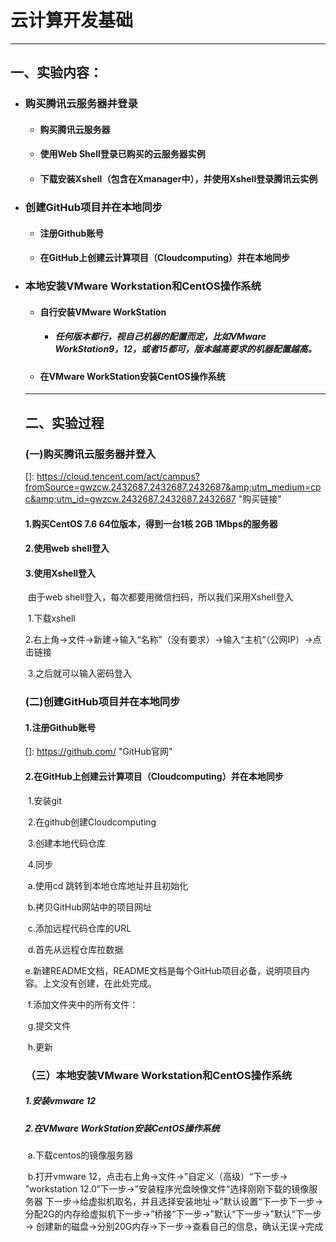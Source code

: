 #  云计算开发基础

---

## 一、实验内容：

- ### 购买腾讯云服务器并登录

  - #### 购买腾讯云服务器

  - #### 使用Web Shell登录已购买的云服务器实例

  - #### 下载安装Xshell（包含在Xmanager中），并使用Xshell登录腾讯云实例

- ### 创建GitHub项目并在本地同步

  - #### 注册Github账号

  - #### 在GitHub上创建云计算项目（Cloudcomputing）并在本地同步

- ### 本地安装VMware Workstation和CentOS操作系统

  - #### 自行安装VMware WorkStation 

    - ##### 任何版本都行，视自己机器的配置而定，比如VMware WorkStation9，12，或者15都可，版本越高要求的机器配置越高。

  - #### 在VMware WorkStation安装CentOS操作系统

  ---

  ## 二、实验过程

  ### (一)购买腾讯云服务器并登入

  []: https://cloud.tencent.com/act/campus?fromSource=gwzcw.2432687.2432687.2432687&amp;utm_medium=cpc&amp;utm_id=gwzcw.2432687.2432687.2432687	"购买链接"

  #### 	1.购买CentOS 7.6 64位版本，得到一台1核 2GB 1Mbps的服务器

  

  #### 	2.使用web shell登入

  

  

  #### 	3.使用Xshell登入

  ​		  由于web shell登入，每次都要用微信扫码，所以我们采用Xshell登入

  ​            1.下载xshell

  ​            2.右上角→文件→新建→输入“名称”（没有要求）→输入“主机“（公网IP）→点击链接

  ​            3.之后就可以输入密码登入

  ### (二)创建GitHub项目并在本地同步

  #### 1.注册Github账号

  []: https://github.com/	"GitHub官网"

  #### 2.在GitHub上创建云计算项目（Cloudcomputing）并在本地同步

  ​	1.安装git

  ​	2.在github创建Cloudcomputing

  ​	3.创建本地代码仓库

  ​	4.同步

  ​		a.使用cd 跳转到本地仓库地址并且初始化

  ​		b.拷贝GitHub网站中的项目网址

  ​		c.添加远程代码仓库的URL

  ​		d.首先从远程仓库拉数据

  ​		e.新建README文档，README文档是每个GitHub项目必备，说明项目内容。上文没有创建，在此处完成。

  ​		f.添加文件夹中的所有文件：

  ​		g.提交文件

  ​		h.更新

  ### （三）本地安装VMware Workstation和CentOS操作系统

  ##### 	1.安装vmware 12

  ##### 	2.在VMware WorkStation安装CentOS操作系统

  ​		a.下载centos的镜像服务器

  ​		b.打开vmware 12，点击右上角→文件→”自定义（高级）“下一步→ ”workstation 12.0“下一步→”安装程序光盘映像文件“选择刚刚下载的镜像服务器 下一步→给虚拟机取名，并且选择安装地址→”默认设置“下一步下一步→分配2G的内存给虚拟机下一步→”桥接“下一步→”默认“下一步→”默认“下一步→ 创建新的磁盘→分别20G内存→下一步→查看自己的信息，确认无误→完成



